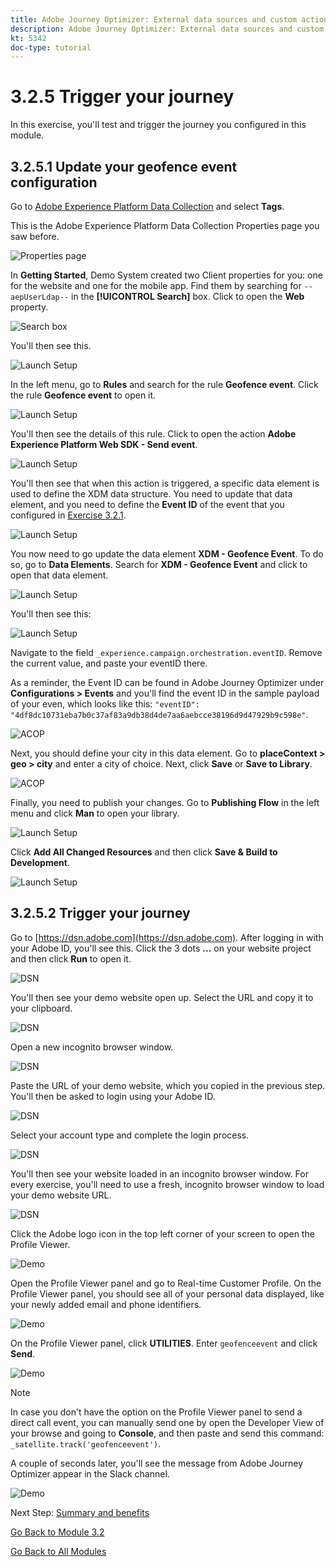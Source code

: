 ```yaml
---
title: Adobe Journey Optimizer: External data sources and custom actions
description: Adobe Journey Optimizer: External data sources and custom actions
kt: 5342
doc-type: tutorial
---
```

# 3.2.5 Trigger your journey

In this exercise, you'll test and trigger the journey you configured in this module.

## 3.2.5.1 Update your geofence event configuration

Go to [Adobe Experience Platform Data Collection](https://experience.adobe.com/launch/) and select **Tags**.

This is the Adobe Experience Platform Data Collection Properties page you saw before.

![Properties page](./../../../modules/datacollection/module1.1/images/launch1.png) 

In **Getting Started**, Demo System created two Client properties for you: one for the website and one for the mobile app. Find them by searching for `--aepUserLdap--` in the **[!UICONTROL Search]** box. Click to open the **Web** property.

![Search box](./../../../modules/datacollection/module1.1/images/property6.png)

You'll then see this.

![Launch Setup](./images/rule1.png)

In the left menu, go to **Rules** and search for the rule **Geofence event**. Click the rule **Geofence event** to open it.

![Launch Setup](./images/rule2.png)

You'll then see the details of this rule. Click to open the action **Adobe Experience Platform Web SDK - Send event**.

![Launch Setup](./images/rule3.png)

You'll then see that when this action is triggered, a specific data element is used to define the XDM data structure. You need to update that data element, and you need to define the **Event ID** of the event that you configured in [Exercise 3.2.1](./ex1.md).

![Launch Setup](./images/rule4.png)

You now need to go update the data element **XDM - Geofence Event**. To do so, go to **Data Elements**. Search for **XDM - Geofence Event** and click to open that data element.

![Launch Setup](./images/rule5.png)

You'll then see this:

![Launch Setup](./images/rule6.png)

Navigate to the field `_experience.campaign.orchestration.eventID`. Remove the current value, and paste your eventID there.

As a reminder, the Event ID can be found in Adobe Journey Optimizer under **Configurations > Events** and you'll find the event ID in the sample payload of your even, which looks like this: `"eventID": "4df8dc10731eba7b0c37af83a9db38d4de7aa6aebcce38196d9d47929b9c598e"`. 

![ACOP](./images/payloadeventID.png)

Next, you should define your city in this data element. Go to **placeContext > geo > city** and enter a city of choice. Next, click **Save** or **Save to Library**.

![ACOP](./images/payloadeventIDgeo.png)

Finally, you need to publish your changes. Go to **Publishing Flow** in the left menu and click **Man** to open your library.

![Launch Setup](./images/rule8.png)

Click **Add All Changed Resources** and then click **Save & Build to Development**.

![Launch Setup](./images/rule9.png)

## 3.2.5.2 Trigger your journey

Go to [https://dsn.adobe.com](https://dsn.adobe.com). After logging in with your Adobe ID, you'll see this. Click the 3 dots **...** on your website project and then click **Run** to open it.

![DSN](./../../datacollection/module1.1/images/web8.png)

You'll then see your demo website open up. Select the URL and copy it to your clipboard.

![DSN](../../gettingstarted/gettingstarted/images/web3.png)

Open a new incognito browser window.

![DSN](../../gettingstarted/gettingstarted/images/web4.png)

Paste the URL of your demo website, which you copied in the previous step. You'll then be asked to login using your Adobe ID.

![DSN](../../gettingstarted/gettingstarted/images/web5.png)

Select your account type and complete the login process.

![DSN](../../gettingstarted/gettingstarted/images/web6.png)

You'll then see your website loaded in an incognito browser window. For every exercise, you'll need to use a fresh, incognito browser window to load your demo website URL.

![DSN](../../gettingstarted/gettingstarted/images/web7.png)

Click the Adobe logo icon in the top left corner of your screen to open the Profile Viewer.
  
![Demo](./../../../modules/datacollection/module1.2/images/pv1.png)

Open the Profile Viewer panel and go to Real-time Customer Profile. On the Profile Viewer panel, you should see all of your personal data displayed, like your newly added email and phone identifiers.
      
![Demo](./images/pv2.png)

On the Profile Viewer panel, click **UTILITIES**. Enter `geofenceevent` and click **Send**.

![Demo](./images/smsdemo1.png)

>[!NOTE]
>
>In case you don't have the option on the Profile Viewer panel to send a direct call event, you can manually send one by open the Developer View of your browse and going to **Console**, and then paste and send this command: `_satellite.track('geofenceevent')`.

A couple of seconds later, you'll see the message from Adobe Journey Optimizer appear in the Slack channel.

![Demo](./images/smsdemo4.png)

Next Step: [Summary and benefits](./summary.md)

[Go Back to Module 3.2](journey-orchestration-external-weather-api-sms.md)

[Go Back to All Modules](../../../overview.md)
